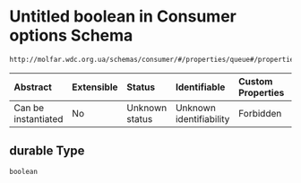 # Untitled boolean in Consumer options Schema

```txt
http://molfar.wdc.org.ua/schemas/consumer/#/properties/queue#/properties/queue/properties/options/properties/durable
```



| Abstract            | Extensible | Status         | Identifiable            | Custom Properties | Additional Properties | Access Restrictions | Defined In                                                                |
| :------------------ | :--------- | :------------- | :---------------------- | :---------------- | :-------------------- | :------------------ | :------------------------------------------------------------------------ |
| Can be instantiated | No         | Unknown status | Unknown identifiability | Forbidden         | Allowed               | none                | [consumer.schema.json*](json/consumer.schema.json "open original schema") |

## durable Type

`boolean`
